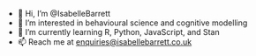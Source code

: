 - 👋 Hi, I’m @IsabelleBarrett
- 👀 I’m interested in behavioural science and cognitive modelling
- 🌱 I’m currently learning R, Python, JavaScript, and Stan
- 📫 Reach me at enquiries@isabellebarrett.co.uk

<!---
IsabelleBarrett/IsabelleBarrett is a ✨ special ✨ repository because its `README.md` (this file) appears on your GitHub profile.
You can click the Preview link to take a look at your changes.
--->
